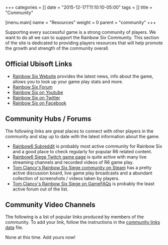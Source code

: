 +++
categories = []
date = "2015-12-17T11:10:10-05:00"
tags = []
title = "Community"

[menu.main]
  name = "Resources"
  weight = 0
  parent = "community"
+++

Supporting every successful game is a strong community of players. We want to do all we can to support the Rainbow Six Community. This section of the site is dedicated to providing players resources that will help promote the growth and strength of the community overall.

## Official Ubisoft Links

* [Rainbow Six Website](http://rainbow6.com) provides the latest news, info about the game, allows you to look up your game play stats and more.
* [Rainbow Six Forum](http://forums.ubi.com/forumdisplay.php/717-General-Discussion)
* [Rainbow Six on Youtube](https://www.youtube.com/channel/UCkJNnKNtS0oekQXyYMNUo9A)
* [Rainbow Six on Twitter](https://twitter.com/Rainbow6Game)
* [Rainbow Six on Facebook](https://www.facebook.com/pages/Tom-Clancys-Rainbow-Six-Siege/1493307310933042)

## Community Hubs / Forums

The following links are great places to connect with other players in the community and stay up to date with the latest information about the game.

* [Rainbow6 Subreddit](http://reddit.com/r/Rainbow6) is probably most active community for Rainbow Six and a good place to check regularly for popular R6 related content.
* [Rainbow6 Siege Twitch game page](http://www.twitch.tv/directory/game/Tom%20Clancy's%20Rainbow%20Six%3A%20Siege) is quite active with many live streaming channels and recorded videos of R6 game play.
* [Tom Clancy's Rainbow Six Siege community on Steam](https://steamcommunity.com/app/359550) has a pretty active discussion board, live game play broadcasts and a abundant collection of screenshots / videos taken by players.
* [Tom Clancy's Rainbow Six Siege on GameFAQs](http://www.gamefaqs.com/ps4/805553-tom-clancys-rainbow-six-siege) is probably the least active forum out of the list.

## Community Video Channels

The following is a list of popular links produced by members of the community. To add your link, follow the instructions in the [community links data](https://github.com/christophermancini/rainbow-six-bootcamp/tree/master/data/community/links.toml) file.

None at this time. Add yours now!
